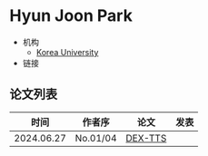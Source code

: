 # Hyun Joon Park

- 机构
  - [Korea University](../Institutions/Korea_University.md)
- 链接

## 论文列表

| 时间 | 作者序 | 论文 | 发表 |
|:-:|:-:|---|---|
| 2024.06.27 | No.01/04 | [DEX-TTS](../Models/Diffusion/2024.06.27_DEX-TTS.md) | 